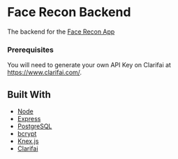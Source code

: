 # Face Recon Backend

The backend for the [Face Recon App](https://github.com/guvarallo/facerecognition)

### Prerequisites

You will need to generate your own API Key on Clarifai at https://www.clarifai.com/.

## Built With

* [Node](https://nodejs.org/)
* [Express](https://expressjs.com/)
* [PostgreSQL](https://www.postgresql.org/)
* [bcrypt](https://github.com/kelektiv/node.bcrypt.js)
* [Knex.js](http://knexjs.org/)
* [Clarifai](https://www.clarifai.com/)

